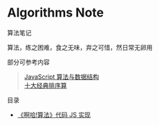 # Algorithms Note
算法笔记


算法，练之困难，食之无味，弃之可惜，然日常无卵用   

部分可参考内容  
> [JavaScript 算法与数据结构](https://github.com/trekhleb/javascript-algorithms)  
> [十大经典排序算](https://github.com/hustcc/JS-Sorting-Algorithm)    
> 

目录
- [《啊哈!算法》代码 JS 实现](./Aha-Algorithms)  
